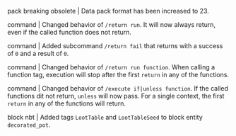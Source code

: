 pack breaking obsolete | Data pack format has been increased to 23.

command | Changed behavior of `/return run`. It will now always return, even if the called function does not return.

command | Added subcommand `/return fail` that returns with a success of `0` and a result of `0`.

command | Changed behavior of `/return run function`. When calling a function tag, execution will stop after the first `return` in any of the functions.

command | Changed behavior of `/execute if|unless function`. If the called functions dit not return, `unless` will now pass. For a single context, the first `return` in any of the functions will return.

block nbt | Added tags `LootTable` and `LootTableSeed` to block entity `decorated_pot`.
